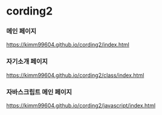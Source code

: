 # cording2

### 메인 페이지
https://kimm99604.github.io/cording2/index.html   

### 자기소개 페이지
https://kimm99604.github.io/cording2/class/index.html   

### 자바스크립트 메인 페이지 
https://kimm99604.github.io/cording2/javascript/index.html
